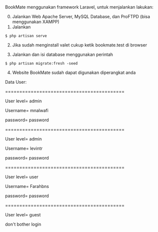 BookMate menggunakan framework Laravel, untuk menjalankan lakukan:

0. Jalankan Web Apache Server, MySQL Database, dan ProFTPD (bisa menggunakan XAMPP)
1. Jalankan
```terminal
$ php artisan serve
```
2. Jika sudah menginstall valet cukup ketik bookmate.test di browser

3. Jalankan dan isi database menggunakan perintah
```terminal
$ php artisan migrate:fresh -seed
```

4. Website BookMate sudah dapat digunakan diperangkat anda

Data User:

==========================================

User level= admin

Username= mnalwafi

password= password

==========================================

User level= admin

Username= levintr

password= password

==========================================

User level= user

Username= Farahbns

password= password

==========================================

User level= guest

don't bother login

